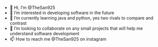 - 👋 Hi, I’m @TheSan925
- 👀 I’m interested in developing software in the future
- 🌱 I’m currently learning java and python, yes two rivals to compare and contrast
- 💞️ I’m looking to collaborate on any small projects that will help me understand software development
- 📫 How to reach me @TheSan925 on instagram

<!---
TheSan925/TheSan925 is a ✨ special ✨ repository because its `README.md` (this file) appears on your GitHub profile.
You can click the Preview link to take a look at your changes.
--->
